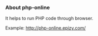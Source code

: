 ### About php-online
It helps to run PHP code through browser.



Example: http://php-online.epizy.com/
